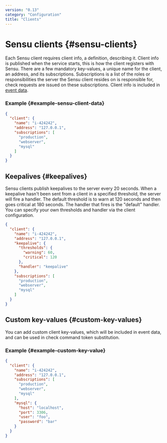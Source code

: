 ```yaml
---
version: "0.13"
category: "Configuration"
title: "Clients"
---
```


# Sensu clients {#sensu-clients}

Each Sensu client requires client info, a definition, describing it.
Client info is published when the service starts, this is how the client
registers with Sensu. There are a few mandatory key-values, a unique
name for the client, an address, and its subscriptions. Subscriptions is
a list of the roles or responsibilities the server the Sensu client
resides on is responsible for, check requests are issued on these
subscriptions. Client info is included in [event data](event_data).

### Example {#example-sensu-client-data}

~~~ json
{
  "client": {
    "name": "i-424242",
    "address": "127.0.0.1",
    "subscriptions": [
      "production",
      "webserver",
      "mysql"
    ]
  }
}
~~~

## Keepalives {#keepalives}

Sensu clients publish keepalives to the server every 20 seconds.  When a keepalive hasn't been sent from a client in a specified threshold, the server will fire a handler.  The default threshold is to warn at 120 seconds and then goes critical at 180 seconds.  The handler that fires is the "default" handler.  You can specify your own thresholds and handler via the client configuration.


~~~ json
{
  "client": {
    "name": "i-424242",
    "address": "127.0.0.1",
    "keepalive": {
      "thresholds": {
        "warning": 60,
        "critical": 120
      },
      "handler": "keepalive"
    },
    "subscriptions": [
      "production",
      "webserver",
      "mysql"
    ]
  }
}
~~~

## Custom key-values {#custom-key-values}

You can add custom client key-values, which will be included in event data, and can be used in check command token substitution.

### Example {#example-custom-key-value}

~~~ json
{
  "client": {
    "name": "i-424242",
    "address": "127.0.0.1",
    "subscriptions": [
      "production",
      "webserver",
      "mysql"
    ],
    "mysql": {
      "host": "localhost",
      "port": 3306,
      "user": "foo",
      "password": "bar"
    }
  }
}
~~~
